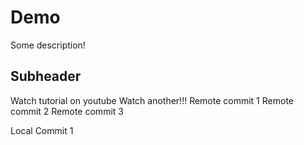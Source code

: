 # Demo

Some description!

## Subheader

Watch tutorial on youtube
Watch another!!!
Remote commit 1
Remote commit 2
Remote commit 3

Local Commit 1
